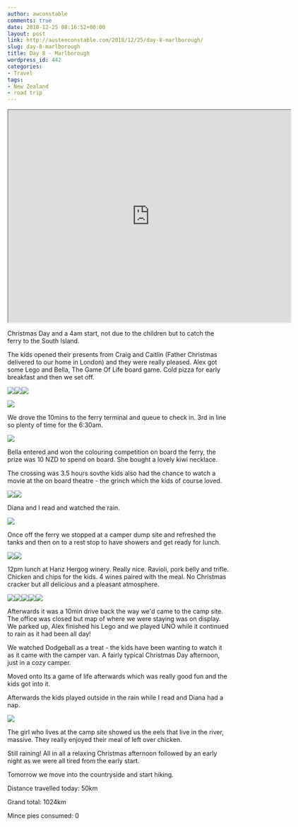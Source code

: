 ```yaml
---
author: awconstable
comments: true
date: 2018-12-25 08:16:52+00:00
layout: post
link: http://austenconstable.com/2018/12/25/day-8-marlborough/
slug: day-8-marlborough
title: Day 8 - Marlborough
wordpress_id: 442
categories:
- Travel
tags:
- New Zealand
- road trip
---
```


<iframe src="https://www.google.com/maps/d/embed?mid=1ZGjbn1nslURu3eBeKElBe1AA3phtFC44&w=640&h=480" width="640" height="480"></iframe>

Christmas Day and a 4am start, not due to the children but to catch the ferry to the South Island.

The kids opened their presents from Craig and Caitlin (Father Christmas delivered to our home in London) and they were really pleased. Alex got some Lego and Bella, The Game Of Life board game. Cold pizza for early breakfast and then we set off.

![](../../../images/2018/12/img_2601.jpg)![](../../../images/2018/12/img_2606.jpg)![](../../../images/2018/12/img_2603.jpg)

![](../../../images/2018/12/img_0054.jpg)

We drove the 10mins to the ferry terminal and queue to check in. 3rd in line so plenty of time for the 6:30am.

![](../../../images/2018/12/img_0055.jpg)

Bella entered and won the colouring competition on board the ferry, the prize was 10 NZD to spend on board. She bought a lovely kiwi necklace.

The crossing was 3.5 hours sovthe kids also had the chance to watch a movie at the on board theatre - the grinch which the kids of course loved.

![](../../../images/2018/12/img_2609.jpg)![](../../../images/2018/12/img_0056.jpg)

Diana and I read and watched the rain.

![](../../../images/2018/12/img_0059.jpg)

Once off the ferry we stopped at a camper dump site and refreshed the tanks and then on to a rest stop to have showers and get ready for lunch.

![](../../../images/2018/12/img_0064.jpg)![](../../../images/2018/12/9e8dde7d-7c15-4088-9d5a-bdd6934c6f5f.jpg)

12pm lunch at Hanz Hergog winery. Really nice. Ravioli, pork belly and trifle. Chicken and chips for the kids. 4 wines paired with the meal. No Christmas cracker but all delicious and a pleasant atmosphere.

![](../../../images/2018/12/img_2617.jpg)![](../../../images/2018/12/img_2619.jpg)![](../../../images/2018/12/img_0071.jpg)![](../../../images/2018/12/img_0073.jpg)![](../../../images/2018/12/img_0080.jpg)

Afterwards it was a 10min drive back the way we'd came to the camp site. The office was closed but map of where we were staying was on display. We parked up, Alex finished his Lego and we played UNO while it continued to rain as it had been all day!

We watched Dodgeball as a treat - the kids have been wanting to watch it as it came with the camper van. A fairly typical Christmas Day afternoon, just in a cozy camper.

Moved onto Its a game of life afterwards which was really good fun and the kids got into it.

Afterwards the kids played outside in the rain while I read and Diana had a nap.

![](../../../images/2018/12/img_0093.jpg)

The girl who lives at the camp site showed us the eels that live in the river, massive. They really enjoyed their meal of left over chicken.

Still raining! All in all a relaxing Christmas afternoon followed by an early night as we were all tired from the early start.

Tomorrow we move into the countryside and start hiking.

Distance travelled today: 50km

Grand total: 1024km

Mince pies consumed: 0
